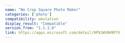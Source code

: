 ```yaml
---
name: "No Crop Square Photo Maker"
categories: ['photo']
compatibility: emulation
display_result: "Compatible"
version_from: "1.1.1.0"
link: https://apps.microsoft.com/detail/9P9JWV8H9P7V
---
```

